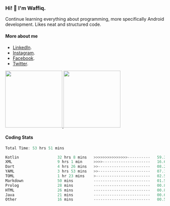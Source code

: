### Hi! 👋 I'm Waffiq.

Continue learning everything about programming, more specifically Android development. Likes neat and structured code.

#### More about me 
- [LinkedIn](https://www.linkedin.com/in/waffiqaziz/).
- [Instagram](https://www.instagram.com/waffiqaziz/).
- [Facebook](https://web.facebook.com/WaffiqAziz/).
- [Twitter](https://twitter.com/AzizWaffiq).

<p align="left">
<a href="https://github.com/waffiqaziz">
  <img height="180em" src="https://github-readme-stats-eight-theta.vercel.app/api?username=waffiqaziz&show_icons=true&theme=algolia&include_all_commits=true&count_private=true"/>
  <img height="180em" src="https://github-readme-stats-eight-theta.vercel.app/api/top-langs/?username=waffiqaziz&layout=compact&langs_count=8&theme=algolia"/>
</a>
</p>

#### Coding Stats
<!--START_SECTION:waka-->

```rust
Total Time: 53 hrs 51 mins

Kotlin                 32 hrs 8 mins   >>>>>>>>>>>>>>>----------   59.39 %
XML                    9 hrs 1 min     >>>>---------------------   16.68 %
Dart                   4 hrs 26 mins   >>-----------------------   08.21 %
YAML                   3 hrs 53 mins   >>-----------------------   07.19 %
TOML                   1 hr 23 mins    >------------------------   02.57 %
Markdown               50 mins         -------------------------   01.56 %
Prolog                 28 mins         -------------------------   00.87 %
HTML                   26 mins         -------------------------   00.83 %
Java                   21 mins         -------------------------   00.66 %
Other                  16 mins         -------------------------   00.51 %
```

<!--END_SECTION:waka-->
